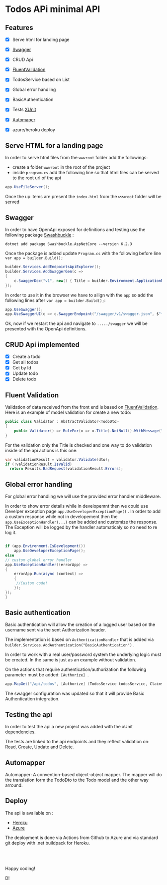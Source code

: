 
# Todos APi minimal API

## Features

- [x] Serve html for landing page
- [x] [Swagger](https://www.nuget.org/packages/Swashbuckle.AspNetCore/)
- [x] CRUD Api
- [x] [FluentValidation](https://fluentvalidation.net/)
- [x] TodosService based on List<T>
- [x] Global error handling
- [x] BasicAuthentication
- [x] Tests [XUnit](https://xunit.net/)
- [x] [Automaper](https://automapper.org/)
- [x] azure/heroku deploy 


## Serve HTML for a landing page

In order to serve html files from the ```wwwroot``` folder add the followings:
- create a folder ``` wwwroot ``` in the root of the project
- inside ```program.cs``` add the following line so that html files can be served to the root url of the api

```c#
app.UseFileServer();
```

Once the up items are present the ```index.html``` from the ```wwwroot``` folder will be served

## Swagger
In order to have OpenApi exposed for definitions and testing use the following package
[Swashbuckle](https://www.nuget.org/packages/Swashbuckle.AspNetCore/) : 

```
dotnet add package Swashbuckle.AspNetCore --version 6.2.3
 ```

Once the package is added update ```Program.cs``` with the following before line ```var app = builder.Build();```

```c#
builder.Services.AddEndpointsApiExplorer();
builder.Services.AddSwaggerGen(c =>
{
    c.SwaggerDoc("v1", new() { Title = builder.Environment.ApplicationName, Version = "v1" });
});
```

In order to use it in the browser we have to allign  with the ```app``` so add the following lines after ```var app = builder.Build();```:

```c#
app.UseSwagger();
app.UseSwaggerUI(c => c.SwaggerEndpoint("/swagger/v1/swagger.json", $"{builder.Environment.ApplicationName} v1"));
```

Ok, now if we restart the api and navigate to ```...../swagger``` we will be presented with the OpenApi definitions.


## CRUD Api implemented
- [x] Create a todo
- [x] Get all todos
- [x] Get by Id
- [x] Update todo
- [x] Delete todo

## Fluent Validation

Validation of data received from the front end is based on [FluentValidation](https://fluentvalidation.net/).
Here is an example of model validation for create a new todo:

```c#
public class Validator : AbstractValidator<TodoDto>
{
    public Validator() => RuleFor(x => x.Title).NotNull().WithMessage("Title required");
}
```
For the validation only the Title is checked and one way to do validation inside of the api actions is this one:

```c#
var validationResult = validator.Validate(dto);
if (!validationResult.IsValid)
  return Results.BadRequest(validationResult.Errors);        
```


##  Global error handling

For global error handling we will use the provided error handler middleware.

In order to show error details while in developemnt then we could use Develper exception page ```app.UseDeveloperExceptionPage()``` . 
In order to add a custom response while not in developement then the ```app.UseExceptionHandler(...)``` can be added and customize the response. The Exception will be logged by the handler automaticaly so no need to re log it. 

```c#

if (app.Environment.IsDevelopment())
    app.UseDeveloperExceptionPage();
else
// custom global error handler
app.UseExceptionHandler((errorApp) =>
{
    errorApp.Run(async (context) =>
    {
     //Custom code!
    });
});
}

```



## Basic authentication

Basic authentication will allow the creation of a logged user based on the username sent via the sent Authorization header.

The implementation is based on ```AuthenticationHandler``` that is added via ```builder.Services.AddAuthentication("BasicAuthentication")``` .

In order to work with a real user/password system the underlying logic must be created. In the same is just as an example without validation.

On the actions that require authentication/authorization the following parameter must be added: ```[Authorize] ```.

```c#
app.MapGet("/api/todos", [Authorize] (TodosService todosService, ClaimsPrincipal user) =>{});
```

The swagger configuration was updated so that it will provide Basic Authentication integration.

## Testing the api

In order to test the api a new project was added with the xUnit dependencies.

The tests are linked to the api endpoints and they reflect validation on: Read, Create, Update and Delete.


## Automapper

Automapper: A convention-based object-object mapper. The mapper will do the translation form the TodoDto to the Todo model and the other way arround.


## Deploy

The api is available on :
- [Heroku](https://miniapi1.herokuapp.com/)
- [Azure](https://miniapi1.azurewebsites.net/)

The deployment is done via Actions from Github to Azure and via standard git deploy with .net buildpack for Heroku.

<br><br><br>
Happy coding! 

D!
